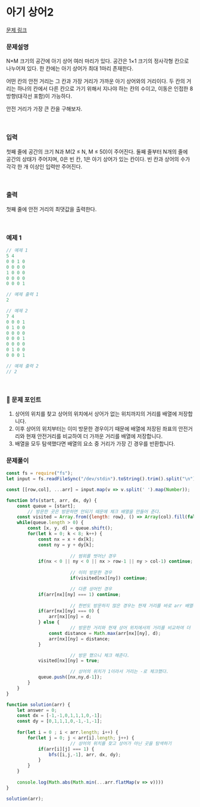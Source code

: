 # 아기 상어2

[문제 링크](https://www.acmicpc.net/problem/17086)

### 문제설명

N×M 크기의 공간에 아기 상어 여러 마리가 있다. 공간은 1×1 크기의 정사각형 칸으로 나누어져 있다. 한 칸에는 아기 상어가 최대 1마리 존재한다.

어떤 칸의 안전 거리는 그 칸과 가장 거리가 가까운 아기 상어와의 거리이다. 두 칸의 거리는 하나의 칸에서 다른 칸으로 가기 위해서 지나야 하는 칸의 수이고, 이동은 인접한 8방향(대각선 포함)이 가능하다.

안전 거리가 가장 큰 칸을 구해보자.

<br>

### 입력

첫째 줄에 공간의 크기 N과 M(2 ≤ N, M ≤ 50)이 주어진다. 둘째 줄부터 N개의 줄에 공간의 상태가 주어지며, 0은 빈 칸, 1은 아기 상어가 있는 칸이다. 빈 칸과 상어의 수가 각각 한 개 이상인 입력만 주어진다.

<br>

### 출력

첫째 줄에 안전 거리의 최댓값을 출력한다.

<br>

### 예제 1

```jsx
// 예제 1
5 4
0 0 1 0
0 0 0 0
1 0 0 0
0 0 0 0
0 0 0 1

// 예제 출력 1
2

// 예제 2
7 4
0 0 0 1
0 1 0 0
0 0 0 0
0 0 0 1
0 0 0 0
0 1 0 0
0 0 0 1

// 예제 출력 2
// 2
```

<br>

### 📕 문제 포인트

1. 상어의 위치를 찾고 상어의 위치에서 상어가 없는 위치까지의 거리를 배열에 저장합니다.
2. 이후 상어의 위치부터는 이미 방문한 경우이기 때문에 배열에 저장된 좌표의 안전거리와 현재 안전거리를 비교하여 더 가까운 거리를 배열에 저장합니다.
3. 배열을 모두 탐색했다면 배열의 요소 중 거리가 가장 긴 경우를 반환합니다.

### 문제풀이
```js
const fs = require("fs");
let input = fs.readFileSync("/dev/stdin").toString().trim().split("\n");

const [[row,col], ...arr] = input.map(v => v.split(' ').map(Number));

function bfs(start, arr, dx, dy) {
    const queue = [start];
		// 방문한 곳은 방문하면 안되기 때문에 체크 배열을 만들어 준다.
    const visited = Array.from({length: row}, () => Array(col).fill(false));
    while(queue.length > 0) {
        const [x, y, d] = queue.shift();
        for(let k = 0; k < 8; k++) {
            const nx = x + dx[k];
            const ny = y + dy[k];
            
						// 범위를 벗어난 경우
            if(nx < 0 || ny < 0 || nx > row-1 || ny > col-1) continue;
            
						// 이미 방문한 경우
						if(visited[nx][ny]) continue;

						// 다른 상어인 경우
            if(arr[nx][ny] === 1) continue;
            
						// 한번도 방문하지 않은 경우는 현재 거리를 바로 arr 배열에 넣어준다.
            if(arr[nx][ny] === 0) {
                arr[nx][ny] = d;
            } else {
						// 방문한 거리와 현재 상어 위치에서의 거리를 비교하여 더 짧은 안전 거리를 넣는다.
                const distance = Math.max(arr[nx][ny], d);
                arr[nx][ny] = distance;
            }

						// 방문 했으니 체크 해준다.
            visited[nx][ny] = true;

						// 상어의 위치가 1이라서 거리는 -로 체크했다.
            queue.push([nx,ny,d-1]);
        }
    }
}

function solution(arr) {
    let answer = 0;
    const dx = [-1,-1,0,1,1,1,0,-1];
    const dy = [0,1,1,1,0,-1,-1,-1];
    
    for(let i = 0 ; i < arr.length; i++) {
        for(let j = 0; j < arr[i].length; j++) {
						// 상어의 위치를 찾고 상어가 아닌 곳을 탐색하기
            if(arr[i][j] === 1) {
                bfs([i,j,-1], arr, dx, dy);
            }
        }
    }
    
    console.log(Math.abs(Math.min(...arr.flatMap(v => v))))
}

solution(arr);
```